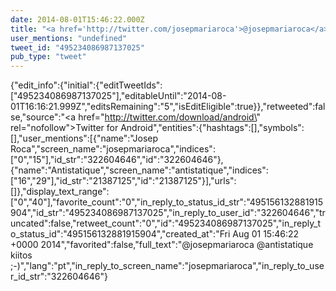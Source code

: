 ```yaml
---
date: 2014-08-01T15:46:22.000Z
title: "<a href='http://twitter.com/josepmariaroca'>@josepmariaroca</a> <a href='http://twitter.com/antistatique'>@antistatique</a> kiitos ;-)″"
user_mentions: "undefined"
tweet_id: "495234086987137025"
pub_type: "tweet"
---
```

{"edit_info":{"initial":{"editTweetIds":["495234086987137025"],"editableUntil":"2014-08-01T16:16:21.999Z","editsRemaining":"5","isEditEligible":true}},"retweeted":false,"source":"<a href=\"http://twitter.com/download/android\" rel=\"nofollow\">Twitter for Android</a>","entities":{"hashtags":[],"symbols":[],"user_mentions":[{"name":"Josep Roca","screen_name":"josepmariaroca","indices":["0","15"],"id_str":"322604646","id":"322604646"},{"name":"Antistatique","screen_name":"antistatique","indices":["16","29"],"id_str":"21387125","id":"21387125"}],"urls":[]},"display_text_range":["0","40"],"favorite_count":"0","in_reply_to_status_id_str":"495156132881915904","id_str":"495234086987137025","in_reply_to_user_id":"322604646","truncated":false,"retweet_count":"0","id":"495234086987137025","in_reply_to_status_id":"495156132881915904","created_at":"Fri Aug 01 15:46:22 +0000 2014","favorited":false,"full_text":"@josepmariaroca @antistatique kiitos ;-)","lang":"pt","in_reply_to_screen_name":"josepmariaroca","in_reply_to_user_id_str":"322604646"}
